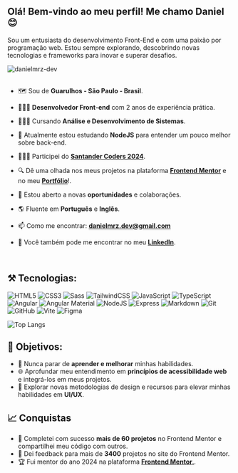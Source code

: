 <h2>Olá! Bem-vindo ao meu perfil! Me chamo Daniel 😊</h2>
<p align="left">
Sou um entusiasta do desenvolvimento Front-End e com uma paixão por programação web. Estou sempre explorando, descobrindo novas tecnologias e frameworks para inovar e superar desafios.
</p>
<span align="right"><img src="https://komarev.com/ghpvc/?username=danielmrz-dev&label=Você%20é%20o%20visitante%20nº&color=0e75b6&style=flat" alt="danielmrz-dev"/></span>

<br>
<br>

<!--- Ilustrações da web por Storyset ( https://storyset.com/web ) 
<img align="right" alt="GIF" src="https://raw.githubusercontent.com/danielmrz-dev/danielmrz-dev/refs/heads/main/assets/illustration.gif" width="365px"/>
--->


- 🗺️ Sou de **Guarulhos - São Paulo - Brasil**.
  
- 👨🏽‍💻 **Desenvolvedor Front-end** com 2 anos de experiência prática.

- 🧑🏽‍🎓 Cursando **Análise e Desenvolvimento de Sistemas**.
  
- 🔭 Atualmente estou estudando **NodeJS** para entender um pouco melhor sobre back-end.

- 👨🏽‍💻 Participei do [**Santander Coders 2024**](https://ada.tech/sou-aluno/programas/santander-coders-2024).
  
- 🔍 Dê uma olhada nos meus projetos na plataforma [**Frontend Mentor**](https://www.frontendmentor.io/profile/danielmrz-dev) e no meu [**Portfólio**](https://danielmrz-portfolio.vercel.app/)!.
  
- 👯 Estou aberto a novas **oportunidades** e colaborações.
  
- 🌎 Fluente em **Português** e **Inglês**.
  
- 📫 Como me encontrar: <a href="mailto:danielmrz.dev@gmail.com">**danielmrz.dev@gmail.com**</a>
  
- 📲 Você também pode me encontrar no meu <a href="https://www.linkedin.com/in/danielmrz-dev/">**LinkedIn**</a>.

<br>

<h2>⚒️ Tecnologias:</h2>
<!-- [![My Skills](https://skillicons.dev/icons?i=html,css,sass,tailwind,js,ts,angular,vite,nodejs,npm,yarn,git,github,figma&theme=light&perline=15)](https://skillicons.dev) -->

![HTML5](https://img.shields.io/badge/html5-%23E34F26.svg?style=for-the-badge&logo=html5&logoColor=white)
![CSS3](https://img.shields.io/badge/css3-%231572B6.svg?style=for-the-badge&logo=css3&logoColor=white)
![Sass](https://img.shields.io/badge/Sass-000?style=for-the-badge&logo=sass)
![TailwindCSS](https://img.shields.io/badge/tailwindcss-%2338B2AC.svg?style=for-the-badge&logo=tailwind-css&logoColor=white)
![JavaScript](https://img.shields.io/badge/JavaScript-F7DF1E?style=for-the-badge&logo=javascript&logoColor=black)
![TypeScript](https://img.shields.io/badge/typescript-%23007ACC.svg?style=for-the-badge&logo=typescript&logoColor=white)
![Angular](https://img.shields.io/badge/Angular-DD0031?style=for-the-badge&logo=angular&logoColor=white)
![Angular Material](https://img.shields.io/badge/%20-Angular%20Material-blue?style=for-the-badge&logo=angular)
![NodeJS](https://img.shields.io/badge/node.js-6DA55F?style=for-the-badge&logo=node.js&logoColor=white)
![Express](https://img.shields.io/badge/express-000000?style=for-the-badge&logo=express&logoColor=white)
![Markdown](https://img.shields.io/badge/markdown-%23000000.svg?style=for-the-badge&logo=markdown&logoColor=white)
![Git](https://img.shields.io/badge/git-%23F05033.svg?style=for-the-badge&logo=git&logoColor=white)
![GitHub](https://img.shields.io/badge/GitHub-100000?style=for-the-badge&logo=github&logoColor=white)
![Vite](https://img.shields.io/badge/vite-%23646CFF.svg?style=for-the-badge&logo=vite&logoColor=white)
![Figma](https://img.shields.io/badge/Figma-696969?style=for-the-badge&logo=figma&logoColor=figma)

![Top Langs](https://github-readme-stats.vercel.app/api/top-langs/?username=danielmrz-dev&theme=dark&hide=sass,php&layout=compact)

## 💯 Objetivos:

- 🚀 Nunca parar de **aprender e melhorar** minhas habilidades.
- 🌐 Aprofundar meu entendimento em **princípios de acessibilidade web** e integrá-los em meus projetos.
- 🎨 Explorar novas metodologias de design e recursos para elevar minhas habilidades em **UI/UX**.

## 📈 Conquistas

- 🎉 Completei com sucesso **mais de 60 projetos** no Frontend Mentor e compartilhei meu código com outros.
- 🤝 Dei feedback para mais de **3400** projetos no site do Frontend Mentor.
- 🏆 Fui mentor do ano 2024 na plataforma [**Frontend Mentor**.](https://www.frontendmentor.io/wall-of-fame?tab=all).
